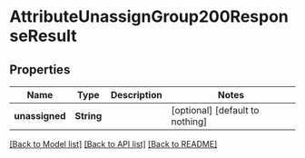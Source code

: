# AttributeUnassignGroup200ResponseResult


## Properties
Name | Type | Description | Notes
------------ | ------------- | ------------- | -------------
**unassigned** | **String** |  | [optional] [default to nothing]


[[Back to Model list]](../README.md#models) [[Back to API list]](../README.md#api-endpoints) [[Back to README]](../README.md)


